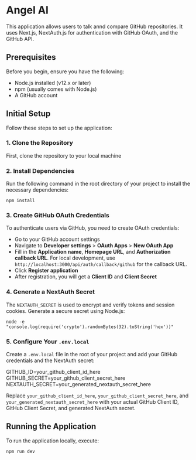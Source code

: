 # Angel AI

This application allows users to talk annd compare GitHub repositories. It uses Next.js, NextAuth.js for authentication with GitHub OAuth, and the GitHub API.

## Prerequisites

Before you begin, ensure you have the following:
- Node.js installed (v12.x or later)
- npm (usually comes with Node.js)
- A GitHub account

## Initial Setup

Follow these steps to set up the application:

### 1. Clone the Repository

First, clone the repository to your local machine


### 2. Install Dependencies

Run the following command in the root directory of your project to install the necessary dependencies:

```npm install```


### 3. Create GitHub OAuth Credentials

To authenticate users via GitHub, you need to create OAuth credentials:

- Go to your GitHub account settings
- Navigate to **Developer settings** > **OAuth Apps** > **New OAuth App**
- Fill in the **Application name**, **Homepage URL**, and **Authorization callback URL**. For local development, use `http://localhost:3000/api/auth/callback/github` for the callback URL.
- Click **Register application**
- After registration, you will get a **Client ID** and **Client Secret**

### 4. Generate a NextAuth Secret

The `NEXTAUTH_SECRET` is used to encrypt and verify tokens and session cookies. Generate a secure secret using Node.js:

```node -e "console.log(require('crypto').randomBytes(32).toString('hex'))"```


### 5. Configure Your `.env.local`

Create a `.env.local` file in the root of your project and add your GitHub credentials and the NextAuth secret:

GITHUB_ID=your_github_client_id_here
GITHUB_SECRET=your_github_client_secret_here
NEXTAUTH_SECRET=your_generated_nextauth_secret_here


Replace `your_github_client_id_here`, `your_github_client_secret_here`, and `your_generated_nextauth_secret_here` with your actual GitHub Client ID, GitHub Client Secret, and generated NextAuth secret.

## Running the Application

To run the application locally, execute:

```npm run dev```
